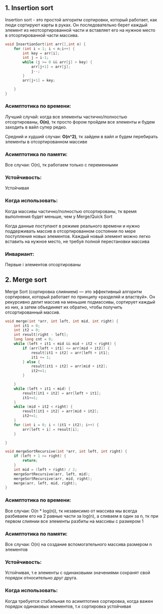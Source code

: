 ## 1. Insertion sort

Insertion sort - это простой алгоритм сортировки, который работает, как люди сортируют карты в руках. Он последовательно берет каждый элемент из неотсортированной части и вставляет его на нужное место в отсортированной части массива.

```c++
void InsertionSort(int arr[],int n) {
    for (int i = 1; i < n;i++) {
        int key = arr[i];
        int j = i-1;
        while (j >= 0 && arr[j] > key) {
            arr[j+1] = arr[j];
            j--;
        }
        arr[j+1] = key;

    }
}
```

### Асимптотика по времени:

Лучший случай: когда все элементы частично/полностью отсортированы, **O(n)**, тк просто фором пройдем все элементы и будем заходить в вайл супер редко.

Средний и худший случаи: **O(n^2)**, тк зайдем в вайл и будем перебирать элементы в отсортированном массиве

### Асимптотика по памяти:

Все случаи: O(n), тк работаем только с переменными

### Устойчивость:

Устойчивая

### Когда использовать:

Когда массивы частично/полностью отсортированы, тк время выполнения будет меньше, чем у Merge/Quick Sort

Когда данные поступают в режиме реального времени и нужно поддерживать массив в отсортированном состоянии по мере поступления новых элементов. Каждый новый элемент можно легко вставить на нужное место, не требуя полной перестановки массива

### Инвариант:

Первые i элементов отсортированы





## 2. Merge sort

Merge Sort (сортировка слиянием) — это эффективный алгоритм сортировки, который работает по принципу «разделяй и властвуй». Он рекурсивно делит массив на меньшие подмассивы, сортирует каждый из них, а затем объединяет их обратно, чтобы получить отсортированный массив.

```c++
void merge(int *arr, int left, int mid, int right) {
    int it1 = 0;
    int it2 = 0;
    int result[right - left];
    long long cnt = 0;
    while (left + it1 < mid && mid + it2 < right) {
        if (arr[left + it1] <= arr[mid + it2]) {
            result[it1 + it2] = arr[left + it1];
            it1 += 1;
        } else {
            result[it1 + it2] = arr[mid + it2];
            it2+=1;
        }

    }
    while (left + it1 < mid) {
        result[it1 + it2] = arr[left + it1];
        it1+=1;
    }
    while (mid + it2 < right) {
        result[it1 + it2] = arr[mid + it2];
        it2+=1;
    }
    for (int i = 0; i < (it1 + it2); i++) {
        arr[left + i] = result[i];
    }

}

void mergeSortRecursive(int *arr, int left, int right) {
    if (left + 1 >= right) {
        return;
    }
    int mid = (left + right) / 2;
    mergeSortRecursive(arr, left, mid);
    mergeSortRecursive(arr, mid, right);
    merge(arr, left, mid, right);
}
```

### Асимптотика по времени:

Все случаи: O(n * log(n)), тк независимо от массива мы всегда разбиваем его на 2 равные части за log(n), а сливаем в один за n, тк при первом слиянии все элементы разбиты на массивы с размером 1

### Асимптотика по памяти:

Все случаи: O(n) на создание вспомогательного массива размером n элементов

### Устойчивость:

Устойчивая, т.е элементы с одинаковыми значениями сохранят свой порядок относительно друг друга.

### Когда использовать:

Когда требуется стабильная по асимптотике сортировка, когда важен порядок одинаковых элементов, т.к сортировка устойчивая

